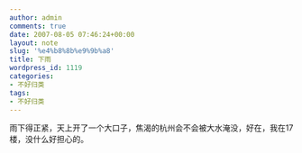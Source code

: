 ```yaml
---
author: admin
comments: true
date: 2007-08-05 07:46:24+00:00
layout: note
slug: '%e4%b8%8b%e9%9b%a8'
title: 下雨
wordpress_id: 1119
categories:
- 不好归类
tags:
- 不好归类
---
```


雨下得正紧，天上开了一个大口子，焦渴的杭州会不会被大水淹没，好在，我在17楼，没什么好担心的。
